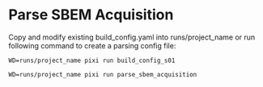 # Parse SBEM Acquisition

Copy and modify existing build_config.yaml into runs/project_name or run following command to create a parsing config file:
```commandline
WD=runs/project_name pixi run build_config_s01
```

```commandline
WD=runs/project_name pixi run parse_sbem_acquisition
```
